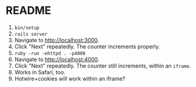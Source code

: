 # README

1. `bin/setup`
1. `rails server`
1. Navigate to [http://localhost:3000](http://localhost:3000).
1. Click "Next" repeatedly. The counter increments properly.
1. `ruby -run -ehttpd . -p4000`
1. Navigate to [http://localhost:4000](http://localhost:3000).
1. Click "Next" repeatedly. The counter still increments, within an `iframe`.
1. Works in Safari, too.
1. Hotwire+cookies will work within an iframe? 
